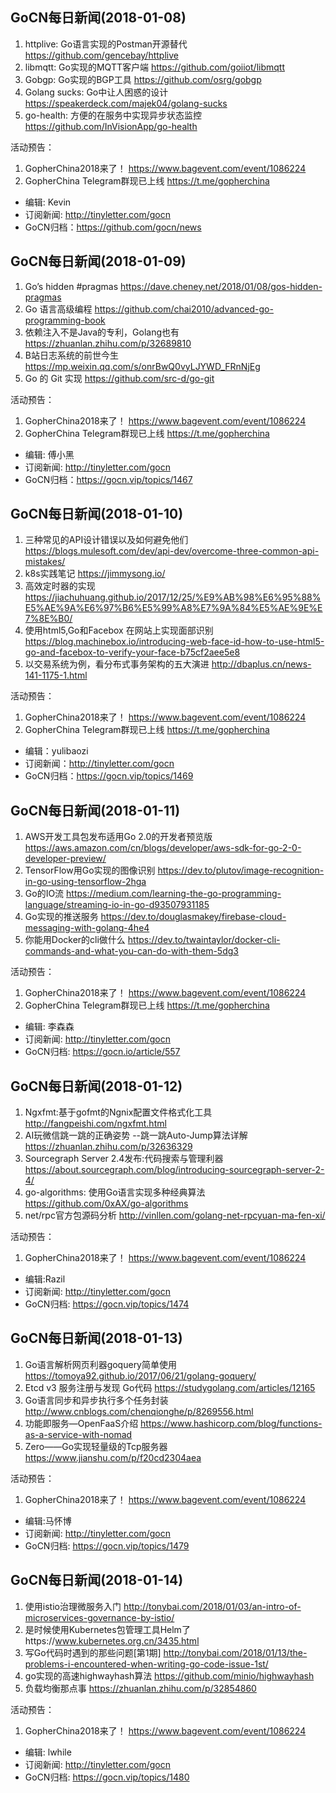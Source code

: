 ## GoCN每日新闻(2018-01-08)

1. httplive: Go语言实现的Postman开源替代 https://github.com/gencebay/httplive
2. libmqtt: Go实现的MQTT客户端 https://github.com/goiiot/libmqtt
3. Gobgp: Go实现的BGP工具 https://github.com/osrg/gobgp
4. Golang sucks: Go中让人困惑的设计 https://speakerdeck.com/majek04/golang-sucks
5. go-health: 方便的在服务中实现异步状态监控 https://github.com/InVisionApp/go-health

活动预告：
1. GopherChina2018来了！ https://www.bagevent.com/event/1086224
2. GopherChina Telegram群现已上线 https://t.me/gopherchina 

* 编辑: Kevin
* 订阅新闻: http://tinyletter.com/gocn
* GoCN归档：https://github.com/gocn/news

## GoCN每日新闻(2018-01-09)

1. Go’s hidden #pragmas https://dave.cheney.net/2018/01/08/gos-hidden-pragmas
2. Go 语言高级编程 https://github.com/chai2010/advanced-go-programming-book
3. 依赖注入不是Java的专利，Golang也有 https://zhuanlan.zhihu.com/p/32689810
4. B站日志系统的前世今生 https://mp.weixin.qq.com/s/onrBwQ0vyLJYWD_FRnNjEg
5. Go 的 Git 实现 https://github.com/src-d/go-git

活动预告：
1. GopherChina2018来了！ https://www.bagevent.com/event/1086224
2. GopherChina Telegram群现已上线 https://t.me/gopherchina 

* 编辑: 傅小黑
* 订阅新闻: http://tinyletter.com/gocn
* GoCN归档：https://gocn.vip/topics/1467

## GoCN每日新闻(2018-01-10)

1. 三种常见的API设计错误以及如何避免他们 https://blogs.mulesoft.com/dev/api-dev/overcome-three-common-api-mistakes/
2. k8s实践笔记 https://jimmysong.io/
3. 高效定时器的实现 https://jiachuhuang.github.io/2017/12/25/%E9%AB%98%E6%95%88%E5%AE%9A%E6%97%B6%E5%99%A8%E7%9A%84%E5%AE%9E%E7%8E%B0/
4. 使用html5,Go和Facebox 在网站上实现面部识别 https://blog.machinebox.io/introducing-web-face-id-how-to-use-html5-go-and-facebox-to-verify-your-face-b75cf2aee5e8
5. 以交易系统为例，看分布式事务架构的五大演进 http://dbaplus.cn/news-141-1175-1.html

活动预告：
1. GopherChina2018来了！ https://www.bagevent.com/event/1086224
2. GopherChina Telegram群现已上线 https://t.me/gopherchina 

* 编辑：yulibaozi
* 订阅新闻：http://tinyletter.com/gocn
* GoCN归档：https://gocn.vip/topics/1469


## GoCN每日新闻(2018-01-11)

1. AWS开发工具包发布适用Go 2.0的开发者预览版 https://aws.amazon.com/cn/blogs/developer/aws-sdk-for-go-2-0-developer-preview/
2. TensorFlow用Go实现的图像识别 https://dev.to/plutov/image-recognition-in-go-using-tensorflow-2hga
3. Go的IO流 https://medium.com/learning-the-go-programming-language/streaming-io-in-go-d93507931185
4. Go实现的推送服务 https://dev.to/douglasmakey/firebase-cloud-messaging-with-golang-4he4
5. 你能用Docker的cli做什么 https://dev.to/twaintaylor/docker-cli-commands-and-what-you-can-do-with-them-5dg3

活动预告：
1. GopherChina2018来了！ https://www.bagevent.com/event/1086224
2. GopherChina Telegram群现已上线 https://t.me/gopherchina 

* 编辑: 李森森
* 订阅新闻: http://tinyletter.com/gocn
* GoCN归档: https://gocn.io/article/557



## GoCN每日新闻(2018-01-12)

1. Ngxfmt:基于gofmt的Ngnix配置文件格式化工具 http://fangpeishi.com/ngxfmt.html 
2. AI玩微信跳一跳的正确姿势 --跳一跳Auto-Jump算法详解 https://zhuanlan.zhihu.com/p/32636329 
3. Sourcegraph Server 2.4发布:代码搜索与管理利器 https://about.sourcegraph.com/blog/introducing-sourcegraph-server-2-4/ 
4. go-algorithms: 使用Go语言实现多种经典算法 https://github.com/0xAX/go-algorithms 
5. net/rpc官方包源码分析 http://vinllen.com/golang-net-rpcyuan-ma-fen-xi/ 

活动预告：
1. GopherChina2018来了！ https://www.bagevent.com/event/1086224 

* 编辑:Razil
* 订阅新闻: http://tinyletter.com/gocn 
* GoCN归档: https://gocn.vip/topics/1474 

## GoCN每日新闻(2018-01-13)

1. Go语言解析网页利器goquery简单使用 https://tomoya92.github.io/2017/06/21/golang-goquery/
2. Etcd v3 服务注册与发现 Go代码 https://studygolang.com/articles/12165
3. Go语言同步和异步执行多个任务封装 http://www.cnblogs.com/chenqionghe/p/8269556.html
4. 功能即服务—OpenFaaS介绍 https://www.hashicorp.com/blog/functions-as-a-service-with-nomad
5. Zero——Go实现轻量级的Tcp服务器 https://www.jianshu.com/p/f20cd2304aea

活动预告：
1. GopherChina2018来了！ https://www.bagevent.com/event/1086224

* 编辑:马怀博
* 订阅新闻: http://tinyletter.com/gocn
* GoCN归档: https://gocn.vip/topics/1479

## GoCN每日新闻(2018-01-14)

1. 使用istio治理微服务入门 http://tonybai.com/2018/01/03/an-intro-of-microservices-governance-by-istio/
2. 是时候使用Kubernetes包管理工具Helm了https://www.kubernetes.org.cn/3435.html
3. 写Go代码时遇到的那些问题[第1期] http://tonybai.com/2018/01/13/the-problems-i-encountered-when-writing-go-code-issue-1st/
4. go实现的高速highwayhash算法 https://github.com/minio/highwayhash
5. 负载均衡那点事 https://zhuanlan.zhihu.com/p/32854860

活动预告：

1. GopherChina2018来了！ https://www.bagevent.com/event/1086224

* 编辑: lwhile
* 订阅新闻: http://tinyletter.com/gocn
* GoCN归档: https://gocn.vip/topics/1480


